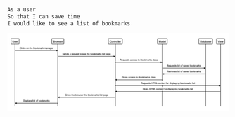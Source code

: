 ``` 
As a user
So that I can save time 
I would like to see a list of bookmarks
```

![Bookmark manager domain model](https://github.com/just-tam/bookmark_manager/blob/master/images/bookmark-manager-domain-model-for-first-user-story.png?raw=true)